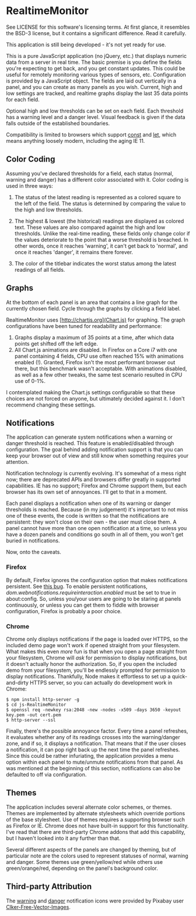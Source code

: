 RealtimeMonitor
===============

See LICENSE for this software's licensing terms.  At first glance, it resembles the BSD-3 license, but it contains a significant difference.  Read it carefully.

This application is still being developed - it's not yet ready for use.

This is a pure JavaScript application (no jQuery, etc.) that displays numeric data from a server in real time.  The basic premise is you define the fields you're expecting to get back, and you get constant updates.  This could be useful for remotely monitoring various types of sensors, etc.  Configuration is provided by a JavaScript object.  The fields are laid out vertically in a panel, and you can create as many panels as you wish.  Current, high and low settings are tracked, and realtime graphs display the last 35 data points for each field.

Optional high and low thresholds can be set on each field.  Each threshold has a warning level and a danger level.  Visual feedback is given if the data falls outside of the established boundaries.

Compatibility is limited to browsers which support [const](https://caniuse.com/#search=const) and [let](https://caniuse.com/#search=let), which means anything loosely modern, including the aging IE 11.


## Color Coding

Assuming you've declared thresholds for a field, each status (normal, warning and danger) has a different color associated with it.  Color coding is used in three ways:

1. The status of the latest reading is represented as a colored square to the left of the field.  The status is determined by comparing the value to the high and low thresholds.

2. The highest & lowest (the historical) readings are displayed as colored text.  These values are also compared against the high and low thresholds.  Unlike the real-time reading, these fields only change color if the values deteriorate to the point that a worse threshold is breached.  In other words, once it reaches 'warning', it can't get back to 'normal', and once it reaches 'danger', it remains there forever.

3.  The color of the titlebar indicates the worst status among the latest readings of all fields.


## Graphs

At the bottom of each panel is an area that contains a line graph for the currently chosen field.  Cycle through the graphs by clicking a field label.

RealtimeMonitor uses [http://chartjs.org](Chart.js) for graphing.  The graph configurations have been tuned for readability and performance:

1.  Graphs display a maximum of 35 points at a time, after which data points get shifted off the left edge.
2.  All Chart.js animations are disabled.  In Firefox on a Core i7 with one panel containing 4 fields, CPU use often reached 15% with animations enabled (!).  Granted, Firefox isn't the most performant browser out there, but this benchmark wasn't acceptable.  With animations disabled, as well as a few other tweaks, the same test scenario resulted in CPU use of 0-1%.

I contemplated making the Chart.js settings configurable so that these choices are not forced on anyone, but ultimately decided against it.  I don't recommend changing these settings.


## Notifications

The application can generate system notifications when a warning or danger threshold is reached.  This feature is enabled/disabled through configuration.  The goal behind adding notification support is that you can keep your browser out of view and still know when something requires your attention.

Notification technology is currently evolving.  It's somewhat of a mess right now; there are deprecated APIs and browsers differ greatly in supported capabilities.  IE has no support; Firefox and Chrome support them, but each browser has its own set of annoyances.  I'll get to that in a moment.

Each panel displays a notification when one of its warning or danger thresholds is reached.  Because (in my judgement) it's important to not miss one of these events, the code is written so that the notifications are persistent:  they won't close on their own - the user must close them.  A panel cannot have more than one open notification at a time, so unless you have a dozen panels and conditions go south in all of them, you won't get buried in notifications.

Now, onto the caveats.

### Firefox
By default, Firefox ignores the configuration option that makes notifications persistent.  See [this bug](https://bugzilla.mozilla.org/show_bug.cgi?id=1346375).  To enable persistent notifications, *dom.webnotifications.requireinteraction.enabled* must be set to true in about:config.  So, unless you/your users are going to be staring at panels continuously, or unless you can get them to fiddle with browser configuration, Firefox is probably a poor choice.

### Chrome
Chrome only displays notifications if the page is loaded over HTTPS, so the included demo page won't work if opened straight from your filesystem.  What makes this even *more* fun is that when you open a page straight from your filesystem, Chrome will *ask* for permission to display notifications, but it doesn't actually honor the authorization.  So, if you open the included demo from your filesystem, you'll be endlessly prompted for permission to display notifications.  Thankfully, Node makes it effortless to set up a quick-and-dirty HTTPS server, so you can actually do development work in Chrome:
```shell
$ npm install http-server -g
$ cd js-RealtimeMonitor
$ openssl req -newkey rsa:2048 -new -nodes -x509 -days 3650 -keyout key.pem -out cert.pem
$ http-server --ssl
```

Finally, there's the possible annoyance factor.  Every time a panel refreshes, it evaluates whether any of its readings crosses into the warning/danger zone, and if so, it displays a notification.  That means that if the user closes a notification, it can pop right back up the next time the panel refreshes.  Since this could be rather infuriating, the application provides a menu option within each panel to mute/unmute notifications from that panel.  As was mentioned at the beginning of this section, notifications can also be defaulted to off via configuration.


## Themes

The application includes several alternate color schemes, or themes.  Themes are implemented by alternate stylesheets which override portions of the base stylesheet.  Use of themes requires a supporting browser such as Firefox or IE.  Chrome does not have built-in support for this functionality.  I've read that there are third-party Chrome addons that add this capability, but I haven't looked into it any further than that.

Several different aspects of the panels are changed by theming, but of particular note are the colors used to represent statuses of normal, warning and danger.  Some themes use green/yellow/red while others use green/orange/red, depending on the panel's background color.


## Third-party Attribution

The [warning](https://pixabay.com/en/sign-triangle-caution-yellow-36071) and [danger](https://pixabay.com/en/sign-triangle-attention-warning-36070) notification icons were provided by Pixabay user [Clker-Free-Vector-Images](https://pixabay.com/en/users/Clker-Free-Vector-Images-3736).
